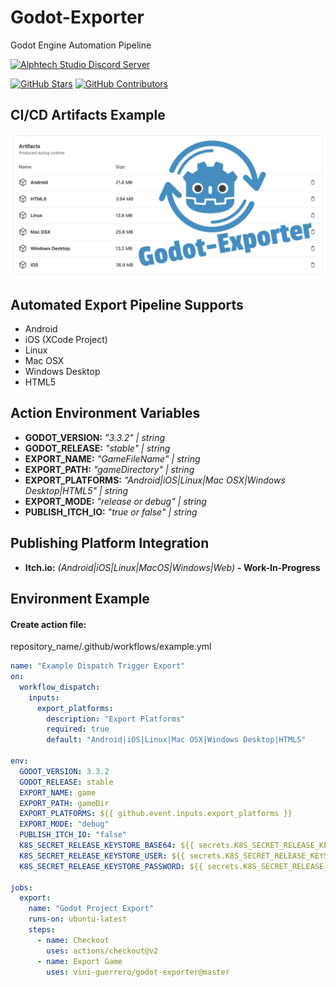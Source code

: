 # Godot-Exporter

Godot Engine Automation Pipeline

[![Alphtech Studio Discord Server](https://badgen.net/discord/members/PrsJvMeVfp)](https://discord.gg/PrsJvMeVfp)

[![GitHub Stars](https://img.shields.io/github/stars/vini-guerrero/godot-exporter.svg?style=social&label=Stars&maxAge=2592000)](https://github.com/vini-guerrero/godot-exporter)
[![GitHub Contributors](https://img.shields.io/github/contributors/vini-guerrero/godot-exporter.svg?style=social&label=Contributors&maxAge=2592000)](https://github.com/vini-guerrero/godot-exporter)

## CI/CD Artifacts Example

![CI/CD](/screenshots/Artifacts.png?raw=true "Artifacts")

## Automated Export Pipeline Supports

- Android
- iOS (XCode Project)
- Linux
- Mac OSX
- Windows Desktop
- HTML5

## Action Environment Variables

- **GODOT_VERSION:** _"3.3.2" | string_
- **GODOT_RELEASE:** _"stable" | string_
- **EXPORT_NAME:** _"GameFileName" | string_
- **EXPORT_PATH:** _"gameDirectory" | string_
- **EXPORT_PLATFORMS:** _"Android|iOS|Linux|Mac OSX|Windows Desktop|HTML5" | string_
- **EXPORT_MODE:** _"release or debug" | string_
- **PUBLISH_ITCH_IO:** _"true or false" | string_

## Publishing Platform Integration

- **Itch.io:** _(Android|iOS|Linux|MacOS|Windows|Web)_ **- Work-In-Progress**

## Environment Example

#### Create action file: 
repository_name/.github/workflows/example.yml

```yml
name: "Example Dispatch Trigger Export"
on:
  workflow_dispatch:
    inputs:
      export_platforms:
        description: "Export Platforms"
        required: true
        default: "Android|iOS|Linux|Mac OSX|Windows Desktop|HTML5"

env:
  GODOT_VERSION: 3.3.2
  GODOT_RELEASE: stable
  EXPORT_NAME: game
  EXPORT_PATH: gameDir
  EXPORT_PLATFORMS: ${{ github.event.inputs.export_platforms }}
  EXPORT_MODE: "debug"
  PUBLISH_ITCH_IO: "false"
  K8S_SECRET_RELEASE_KEYSTORE_BASE64: ${{ secrets.K8S_SECRET_RELEASE_KEYSTORE_BASE64 }}
  K8S_SECRET_RELEASE_KEYSTORE_USER: ${{ secrets.K8S_SECRET_RELEASE_KEYSTORE_USER }}
  K8S_SECRET_RELEASE_KEYSTORE_PASSWORD: ${{ secrets.K8S_SECRET_RELEASE_KEYSTORE_PASSWORD }}

jobs:
  export:
    name: "Godot Project Export"
    runs-on: ubuntu-latest
    steps:
      - name: Checkout
        uses: actions/checkout@v2
      - name: Export Game
        uses: vini-guerrero/godot-exporter@master
```
